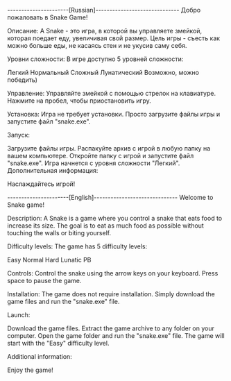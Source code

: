 ----------------------[Russian]------------------------------
Добро пожаловать в Snake Game!

Описание:
A Snake - это игра, в которой вы управляете змейкой, которая поедает еду, увеличивая свой размер. Цель игры - съесть как можно больше еды, не касаясь стен и не укусив саму себя.

Уровни сложности:
В игре доступно 5 уровней сложности:

Легкий
Нормальный
Сложный
Лунатический
Возможно, можно победить)

Управление:
Управляйте змейкой с помощью стрелок на клавиатуре. Нажмите на пробел, чтобы приостановить игру.

Установка:
Игра не требует установки. Просто загрузите файлы игры и запустите файл "snake.exe".

Запуск:

Загрузите файлы игры.
Распакуйте архив с игрой в любую папку на вашем компьютере.
Откройте папку с игрой и запустите файл "snake.exe".
Игра начнется с уровня сложности "Легкий".
Дополнительная информация:

Наслаждайтесь игрой!

----------------------[English]------------------------------
Welcome to Snake game!

Description:
A Snake is a game where you control a snake that eats food to increase its size. The goal is to eat as much food as possible without touching the walls or biting yourself.

Difficulty levels:
The game has 5 difficulty levels:

Easy
Normal
Hard
Lunatic
PB

Controls:
Control the snake using the arrow keys on your keyboard. Press space to pause the game.

Installation:
The game does not require installation. Simply download the game files and run the "snake.exe" file.

Launch:

Download the game files.
Extract the game archive to any folder on your computer.
Open the game folder and run the "snake.exe" file.
The game will start with the "Easy" difficulty level.

Additional information:

Enjoy the game!
